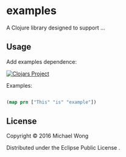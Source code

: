# examples

A Clojure library designed to support ...


## Usage

Add examples dependence:

[![Clojars Project](https://img.shields.io/clojars/v/examples.svg)](https://clojars.org/examples)

Examples:

```clojure

(map prn ["This" "is" "example"])

```

## License

Copyright © 2016 Michael Wong

Distributed under the Eclipse Public License .
